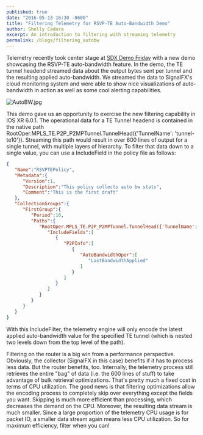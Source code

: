 ```yaml
---
published: true
date: "2016-05-13 16:30 -0600"
title: "Filtering Telemetry for RSVP-TE Auto-Bandwidth Demo"
author: Shelly Cadora
excerpt: An introduction to filtering with streaming telemetry
permalink: /blogs/filtering_autobw
---
```


Telemetry recently took center stage at [SDX Demo Friday](https://www.sdxcentral.com/resources/sdn-demofriday/cisco-ios-xr-signalfx-demo-monitoring-your-modern-network/) with a new demo showcasing the RSVP-TE auto-bandwidth feature.  In the demo, the TE tunnel headend streamed data about the output bytes sent per tunnel and the resulting applied auto-bandwidth.  We streamed the data to SignalFX's cloud monitoring system and were able to show nice visualizations of auto-bandwidth in action as well as some cool alerting capabilities.

![AutoBW.jpg]({{site.baseurl}}/images/AutoBW.jpg)


This demo gave us an opportunity to exercise the new filtering capability in IOS XR 6.0.1. The operational data for a TE Tunnel headend is contained in the native path RootOper.MPLS_TE.P2P_P2MPTunnel.TunnelHead({'TunnelName': 'tunnel-te10'}). Streaming this path would result in over 600 lines of output for a single tunnel, with multiple layers of hierarchy.  To filter that data down to a single value, you can use a IncludeField in the policy file as follows: 

```json
{
   "Name":"RSVPTEPolicy",
   "Metadata":{
      "Version":1,
      "Description":"This policy collects auto bw stats",
      "Comment":"This is the first draft"
   },
   "CollectionGroups":{
      "FirstGroup":{
         "Period":10,
         "Paths":{
            "RootOper.MPLS_TE.P2P_P2MPTunnel.TunnelHead({'TunnelName': 'tunnel-te10'})":{
               "IncludeFields":[
                  {
                     "P2PInfo":[
                        {
                           "AutoBandwidthOper":[
                              "LastBandwidthApplied"
                           ]
                        }
                     ]
                  }
               ]
            }
         }
      }
   }
}
```

With this IncludeFilter, the telemetry engine will only encode the latest applied auto-bandwidth value for the specified TE tunnel (which is nested two levels down from the top level of the path).  

Filtering on the router is a big win from a performance perspective.  Obviously, the collector (SignalFX in this case) benefits if it has to process less data.  But the router benefits, too.  Internally, the telemetry process still retrieves the entire "bag" of data (i.e. the 600 lines of stuff) to take advantage of bulk retrieval optimizations.  That's pretty much a fixed cost in terms of CPU utilization.  The good news is that filtering optimizations allow the encoding process to completely skip over everything except the fields you want.  Skipping is much more efficient than processing, which decreases the demand on the CPU.  Moreover, the resulting data stream is much smaller.  Since a large proportion of the telemetry CPU usage is for packet IO, a smaller data stream again means less CPU utilization.  So for maximum efficiency, filter when you can!
